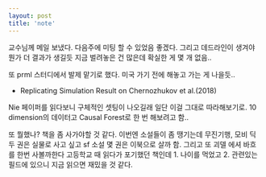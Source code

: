 ```yaml
---
layout: post
title: 'note'
---
```


교수님께 메일 보냈다. 다음주에 미팅 할 수 있었음 좋겠다. 그리고 데드라인이 생겨야 뭔가 더 결과가 생길듯 지금 벌려놓은 건 많은데 확실한 게 몇 개 없음..

또 prml 스터디에서 발제 맡기로 했다. 미국 가기 전에 해놓고 가는 게 나을듯.. 

- Replicating Simulation Result on Chernozhukov et al.(2018)

Nie 페이퍼를 읽다보니 구체적인 셋팅이 나오길래 일단 이걸 그대로 따라해보기로. 10 dimension의 데이터고 Causal Forest로 한 번 해보려고 함..



또 뭘했나? 책을 좀 사가야할 것 같다. 이번엔 소설들이 좀 땡기는데 무진기행, 모비 딕 두 권은 실물로 사고 싶고 sf 소설 몇 권은 이북으로 살까 함. 그리고 또 괴델 에셔 바흐를 한번 사볼까한다 고등학교 때 읽다가 포기했던 책인데 1. 나이를 먹었고 2. 관련있는 필드에 있으니 지금 읽으면 재밌을 것 같다.


